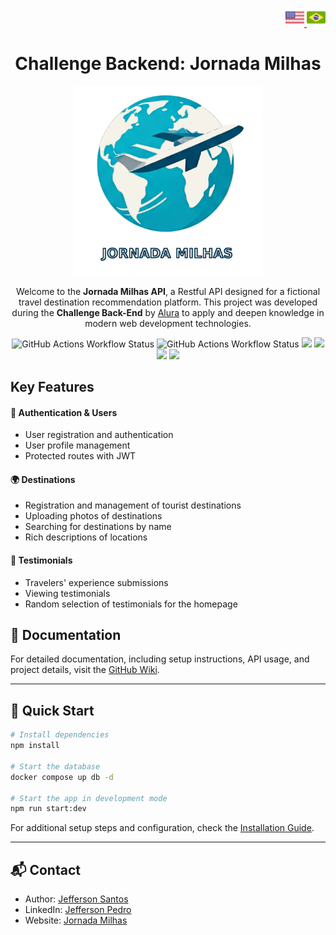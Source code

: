 <p align="right">
  <a href="./README.md" title="english">
    <img src="./docs/img/usa.png" alt="english doc" width="30">
  </a>
  <a href="./docs/README_pt-br.md" title="portuguese">
    <img src="./docs/img/brazil.png" alt="portuguese doc" width="30">
  </a>
<p align="center">

<h1 align="center">Challenge Backend: Jornada Milhas</h1>

<p align="center">
  <a href="" target="_blank"><img src="docs/img/logo.png" width="300" alt="Jornada Milhas logo" /></a>
<p align="center">

<p align="center">
  Welcome to the <strong>Jornada Milhas API</strong>, a Restful API designed for a fictional travel destination recommendation platform. This project was developed during the <strong>Challenge Back-End</strong> by <a href="https://cursos.alura.com.br" alt="Alura webpage">Alura</a> to apply and deepen knowledge in modern web development technologies.
<p align="center">

<img alt="GitHub Actions Workflow Status" src="https://img.shields.io/github/actions/workflow/status/jeff-pedro/challenge-backend-jornada-milhas-api/tests.yml?branch=main&style=for-the-badge&label=tests">
<img alt="GitHub Actions Workflow Status" src="https://img.shields.io/github/actions/workflow/status/jeff-pedro/challenge-backend-jornada-milhas-api/build-deploy.yml?branch=main&style=for-the-badge">
<img src="https://img.shields.io/github/v/release/jeff-pedro/challenge-backend-jornada-milhas-api?display_name=tag&include_prereleases&style=for-the-badge">
<img src="https://img.shields.io/badge/node-v22.11.0-blueviolet?style=for-the-badge&logo=node.js)](https://nodejs.org/download/">
<a href='https://eslint.org/' target='_blank'><img src="https://img.shields.io/badge/Style-eslint-ff69b4.svg?style=for-the-badge&logo=eslint"></a>
<a href='https://prettier.io/' target='_blank'><img src="https://img.shields.io/badge/Formatter-prettier-F7B93E.svg?style=for-the-badge&logo=prettier"></a>

## Key Features

#### 🔐 Authentication & Users 
- User registration and authentication
- User profile management
- Protected routes with JWT

#### 🌍 Destinations
- Registration and management of tourist destinations
- Uploading photos of destinations
- Searching for destinations by name
- Rich descriptions of locations

#### 💬 Testimonials
- Travelers' experience submissions
- Viewing testimonials
- Random selection of testimonials for the homepage

## 📖 Documentation

For detailed documentation, including setup instructions, API usage, and project details, visit the [GitHub Wiki](https://github.com/jeff-pedro/challenge-backend-jornada-milhas-api/wiki).

---

## 🚀 Quick Start

```bash
# Install dependencies
npm install

# Start the database
docker compose up db -d

# Start the app in development mode
npm run start:dev
```

For additional setup steps and configuration, check the [Installation Guide](https://github.com/jeff-pedro/challenge-backend-jornada-milhas-api/wiki/Installation).

<!-- ---

## 🤝 Contributing

We welcome contributions! Check out the [Contributing Guidelines](https://github.com/jeff-pedro/challenge-backend-jornada-milhas/wiki/Contributing) in the Wiki. -->

---

## 📬 Contact

- Author: [Jefferson Santos](https://jefferson.buguei.space)  
- LinkedIn: [Jefferson Pedro](https://www.linkedin.com/in/jeffersonpedro)  
- Website: [Jornada Milhas](https://jornadamilhas.buguei.space)
